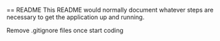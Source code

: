 == README
This README would normally document whatever steps are necessary to get the
application up and running.

Remove .gitignore files once start coding

